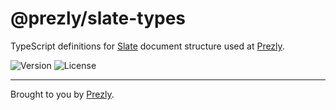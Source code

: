 # @prezly/slate-types

TypeScript definitions for [Slate](https://www.slatejs.org/) document structure used at [Prezly](https://www.prezly.com/?utm_source=github&utm_campaign=@prezly/slate).

![Version](https://img.shields.io/npm/v/@prezly/slate-types)
![License](https://img.shields.io/npm/l/@prezly/slate-types)

----

Brought to you by [Prezly](https://www.prezly.com/?utm_source=github&utm_campaign=@prezly/slate-types).
